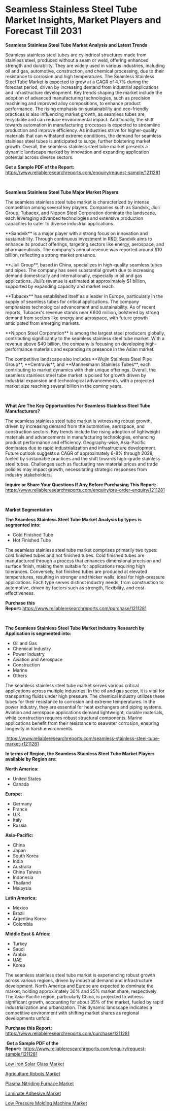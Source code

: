 <p><h1>Seamless Stainless Steel Tube Market Insights, Market Players and Forecast Till 2031</h1></p><p><strong>Seamless Stainless Steel Tube Market Analysis and Latest Trends</strong></p>
<p><p>Seamless stainless steel tubes are cylindrical structures made from stainless steel, produced without a seam or weld, offering enhanced strength and durability. They are widely used in various industries, including oil and gas, automotive, construction, and chemical processing, due to their resistance to corrosion and high temperatures. The Seamless Stainless Steel Tube Market is expected to grow at a CAGR of 4.7% during the forecast period, driven by increasing demand from industrial applications and infrastructure development. Key trends shaping the market include the adoption of advanced manufacturing technologies, such as precision machining and improved alloy compositions, to enhance product performance. The rising emphasis on sustainability and eco-friendly practices is also influencing market growth, as seamless tubes are recyclable and can reduce environmental impact. Additionally, the shift towards automation in manufacturing processes is expected to streamline production and improve efficiency. As industries strive for higher-quality materials that can withstand extreme conditions, the demand for seamless stainless steel tubes is anticipated to surge, further bolstering market growth. Overall, the seamless stainless steel tube market presents a dynamic landscape marked by innovation and expanding application potential across diverse sectors.</p></p>
<p><strong>Get a Sample PDF of the Report:&nbsp;</strong> <a href="https://www.reliableresearchreports.com/enquiry/request-sample/1211281?utm_campaign=1347&utm_medium=2&utm_source=Github&utm_content=ia&utm_term=05102024&utm_id=seamless-stainless-steel-tube">https://www.reliableresearchreports.com/enquiry/request-sample/1211281</a></p>
<p>&nbsp;</p>
<p><strong>Seamless Stainless Steel Tube Major Market Players</strong></p>
<p><p>The seamless stainless steel tube market is characterized by intense competition among several key players. Companies such as Sandvik, Jiuli Group, Tubacex, and Nippon Steel Corporation dominate the landscape, each leveraging advanced technologies and extensive production capacities to cater to diverse industrial applications.</p><p>**Sandvik** is a major player with a strong focus on innovation and sustainability. Through continuous investment in R&D, Sandvik aims to enhance its product offerings, targeting sectors like energy, aerospace, and pharmaceuticals. The company's annual revenue was reported around $10 billion, reflecting a strong market presence. </p><p>**Jiuli Group**, based in China, specializes in high-quality seamless tubes and pipes. The company has seen substantial growth due to increasing demand domestically and internationally, especially in oil and gas applications. Jiuli’s revenue is estimated at approximately $1 billion, supported by expanding capacity and market reach.</p><p>**Tubacex** has established itself as a leader in Europe, particularly in the supply of seamless tubes for critical applications. The company emphasizes technological advancement and sustainability. As of recent reports, Tubacex's revenue stands near €600 million, bolstered by strong demand from sectors like energy and aerospace, with future growth anticipated from emerging markets.</p><p>**Nippon Steel Corporation** is among the largest steel producers globally, contributing significantly to the seamless stainless steel tube market. With a revenue above $40 billion, the company is focusing on developing high-performance materials and expanding its presence in the Asian market.</p><p>The competitive landscape also includes **Wujin Stainless Steel Pipe Group**, **Centravis**, and **Mannesmann Stainless Tubes**, each contributing to market dynamics with their unique offerings. Overall, the seamless stainless steel tube market is poised for growth driven by industrial expansion and technological advancements, with a projected market size reaching several billion in the coming years.</p></p>
<p>&nbsp;</p>
<p><strong>What Are The Key Opportunities For Seamless Stainless Steel Tube Manufacturers?</strong></p>
<p><p>The seamless stainless steel tube market is witnessing robust growth, driven by increasing demand from the automotive, aerospace, and construction sectors. Key trends include the rising adoption of lightweight materials and advancements in manufacturing technologies, enhancing product performance and efficiency. Geography-wise, Asia-Pacific dominates due to rapid industrialization and infrastructure development. Future outlook suggests a CAGR of approximately 6-8% through 2028, fueled by sustainable practices and the shift towards high-grade stainless steel tubes. Challenges such as fluctuating raw material prices and trade policies may impact growth, necessitating strategic responses from industry stakeholders.</p></p>
<p><strong>Inquire or Share Your Questions If Any Before Purchasing This Report:</strong> <a href="https://www.reliableresearchreports.com/enquiry/pre-order-enquiry/1211281?utm_campaign=1347&utm_medium=2&utm_source=Github&utm_content=ia&utm_term=05102024&utm_id=seamless-stainless-steel-tube">https://www.reliableresearchreports.com/enquiry/pre-order-enquiry/1211281</a></p>
<p>&nbsp;</p>
<p><strong>Market Segmentation</strong></p>
<p><strong>The Seamless Stainless Steel Tube Market Analysis by types is segmented into:</strong></p>
<p><ul><li>Cold Finished Tube</li><li>Hot Finished Tube</li></ul></p>
<p><p>The seamless stainless steel tube market comprises primarily two types: cold finished tubes and hot finished tubes. Cold finished tubes are manufactured through a process that enhances dimensional precision and surface finish, making them suitable for applications requiring high tolerances. Conversely, hot finished tubes are produced at elevated temperatures, resulting in stronger and thicker walls, ideal for high-pressure applications. Each type serves distinct industry needs, from construction to automotive, driven by factors such as strength, flexibility, and cost-effectiveness.</p></p>
<p><strong>Purchase this Report:&nbsp;</strong><a href="https://www.reliableresearchreports.com/purchase/1211281?utm_campaign=1347&utm_medium=2&utm_source=Github&utm_content=ia&utm_term=05102024&utm_id=seamless-stainless-steel-tube">https://www.reliableresearchreports.com/purchase/1211281</a></p>
<p>&nbsp;</p>
<p><strong>The Seamless Stainless Steel Tube Market Industry Research by Application is segmented into:</strong></p>
<p><ul><li>Oil and Gas</li><li>Chemical Industry</li><li>Power Industry</li><li>Aviation and Aerospace</li><li>Construction</li><li>Marine</li><li>Others</li></ul></p>
<p><p>The seamless stainless steel tube market serves various critical applications across multiple industries. In the oil and gas sector, it is vital for transporting fluids under high pressure. The chemical industry utilizes these tubes for their resistance to corrosion and extreme temperatures. In the power industry, they are essential for heat exchangers and piping systems. Aviation and aerospace applications demand lightweight, durable materials, while construction requires robust structural components. Marine applications benefit from their resistance to seawater corrosion, ensuring longevity in harsh environments.</p></p>
<p><a href="https://www.reliableresearchreports.com/seamless-stainless-steel-tube-market-r1211281?utm_campaign=1347&utm_medium=2&utm_source=Github&utm_content=ia&utm_term=05102024&utm_id=seamless-stainless-steel-tube">&nbsp;https://www.reliableresearchreports.com/seamless-stainless-steel-tube-market-r1211281</a></p>
<p><strong>In terms of Region, the Seamless Stainless Steel Tube Market Players available by Region are:</strong></p>
<p>
    <p> <strong> North America: </strong>
        <ul>
            <li>United States</li>
            <li>Canada</li>
        </ul>
        </p> 
    <p> <strong> Europe: </strong>
        <ul>
            <li>Germany</li>
            <li>France</li>
            <li>U.K.</li>
            <li>Italy</li>
            <li>Russia</li>
        </ul>
        </p> 
    <p> <strong> Asia-Pacific: </strong>
        <ul>
            <li>China</li>
            <li>Japan</li>
            <li>South Korea</li>
            <li>India</li>
            <li>Australia</li>
            <li>China Taiwan</li>
            <li>Indonesia</li>
            <li>Thailand</li>
            <li>Malaysia</li>
        </ul>
        </p> 
    <p> <strong> Latin America: </strong>
        <ul>
            <li>Mexico</li>
            <li>Brazil</li>
            <li>Argentina Korea</li>
            <li>Colombia</li>
        </ul>
        </p> 
    <p> <strong> Middle East & Africa: </strong>
        <ul>
            <li>Turkey</li>
            <li>Saudi</li>
            <li>Arabia</li>
            <li>UAE</li>
            <li>Korea</li>
        </ul>
    </p>
    </p>
<p><p>The seamless stainless steel tube market is experiencing robust growth across various regions, driven by industrial demand and infrastructure development. North America and Europe are expected to dominate the market, holding approximately 30% and 25% market share, respectively. The Asia-Pacific region, particularly China, is projected to witness significant growth, accounting for about 35% of the market, fueled by rapid industrialization and urbanization. This dynamic landscape indicates a competitive environment with shifting market shares as regional developments unfold.</p></p>
<p><strong>Purchase this Report: </strong><a href="https://www.reliableresearchreports.com/purchase/1211281?utm_campaign=1347&utm_medium=2&utm_source=Github&utm_content=ia&utm_term=05102024&utm_id=seamless-stainless-steel-tube">https://www.reliableresearchreports.com/purchase/1211281</a></p>
<p>&nbsp;<strong>Get a Sample PDF of the Report:&nbsp;&nbsp;</strong><a href="https://www.reliableresearchreports.com/enquiry/request-sample/1211281?utm_campaign=1347&utm_medium=2&utm_source=Github&utm_content=ia&utm_term=05102024&utm_id=seamless-stainless-steel-tube">https://www.reliableresearchreports.com/enquiry/request-sample/1211281</a></p>
<p><strong></strong></p>
<p><p><a href="https://www.linkedin.com/pulse/low-iron-solar-glass-value-chain-analysis-from-raw-materials-hjkoe?utm_campaign=1347&utm_medium=2&utm_source=Github&utm_content=ia&utm_term=05102024&utm_id=seamless-stainless-steel-tube">Low Iron Solar Glass Market</a></p><p><a href="https://www.linkedin.com/pulse/agriculture-robots-mosaic-piecing-together-global-market-qwmae?utm_campaign=1347&utm_medium=2&utm_source=Github&utm_content=ia&utm_term=05102024&utm_id=seamless-stainless-steel-tube">Agriculture Robots Market</a></p><p><a href="https://www.linkedin.com/pulse/future-ready-strategic-insights-global-plasma-nitriding-9xjle?utm_campaign=1347&utm_medium=2&utm_source=Github&utm_content=ia&utm_term=05102024&utm_id=seamless-stainless-steel-tube">Plasma Nitriding Furnace Market</a></p><p><a href="https://www.linkedin.com/pulse/pulse-laminate-adhesive-rhythms-change-market-resonance-dxgze?utm_campaign=1347&utm_medium=2&utm_source=Github&utm_content=ia&utm_term=05102024&utm_id=seamless-stainless-steel-tube">Laminate Adhesive Market</a></p><p><a href="https://www.linkedin.com/pulse/low-pressure-molding-machine-market-evolution-key-trends-xt4je?utm_campaign=1347&utm_medium=2&utm_source=Github&utm_content=ia&utm_term=05102024&utm_id=seamless-stainless-steel-tube">Low Pressure Molding Machine Market</a></p></p>